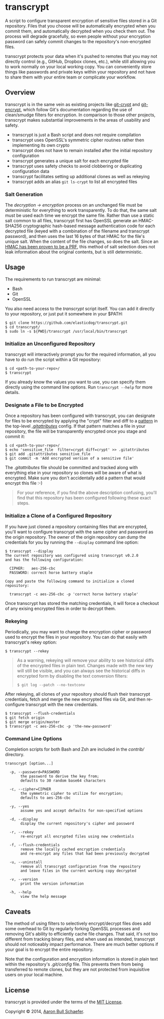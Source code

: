 transcrypt
==========

A script to configure transparent encryption of sensitive files stored in
a Git repository. Files that you choose will be automatically encrypted when
you commit them, and automatically decrypted when you check them out. The
process will degrade gracefully, so even people without your encryption
password can safely commit changes to the repository's non-encrypted files.

transcrypt protects your data when it's pushed to remotes that you may not
directly control (e.g., GitHub, Dropbox clones, etc.), while still allowing
you to work normally on your local working copy. You can conveniently store
things like passwords and private keys within your repository and not have to
share them with your entire team or complicate your workflow.

Overview
--------

transcrypt is in the same vein as existing projects like
[git-crypt](https://github.com/AGWA/git-crypt) and
[git-encrypt](https://github.com/shadowhand/git-encrypt), which follow Git's
documentation regarding the use of clean/smudge filters for encryption.
In comparison to those other projects, transcrypt makes substantial
improvements in the areas of usability and safety.

* transcrypt is just a Bash script and does not require compilation
* transcrypt uses OpenSSL's symmetric cipher routines rather then implementing its own crypto
* transcrypt does not have to remain installed after the initial repository configuration
* transcrypt generates a unique salt for each encrypted file
* transcrypt uses safety checks to avoid clobbering or duplicating configuration data
* transcrypt facilitates setting up additional clones as well as rekeying
* transcrypt adds an alias `git ls-crypt` to list all encrypted files

### Salt Generation

The _decryption -> encryption_ process on an unchanged file must be
deterministic for everything to work transparently. To do that, the same salt
must be used each time we encrypt the same file. Rather than use a static salt
common to all files, transcrypt first has OpenSSL generate an HMAC-SHA256
cryptographic hash-based message authentication code for each decrypted file
(keyed with a combination of the filename and transcrypt password), and then
uses the last 16 bytes of that HMAC for the file's unique salt. When the
content of the file changes, so does the salt. Since an
[HMAC has been proven to be a PRF](http://cseweb.ucsd.edu/~mihir/papers/hmac-new.html),
this method of salt selection does not leak information about the original
contents, but is still deterministic.

Usage
-----

The requirements to run transcrypt are minimal:

* Bash
* Git
* OpenSSL

You also need access to the _transcrypt_ script itself. You can add it
directly to your repository, or just put it somewhere in your $PATH:

    $ git clone https://github.com/elasticdog/transcrypt.git
    $ cd transcrypt/
    $ sudo ln -s ${PWD}/transcrypt /usr/local/bin/transcrypt

### Initialize an Unconfigured Repository

transcrypt will interactively prompt you for the required information, all you
have to do run the script within a Git repository:

    $ cd <path-to-your-repo>/
    $ transcrypt

If you already know the values you want to use, you can specify them directly
using the command line options. Run `transcrypt --help` for more details.

### Designate a File to be Encrypted

Once a repository has been configured with transcrypt, you can designate
for files to be encrypted by applying the "crypt" filter and diff to a
[pattern](https://www.kernel.org/pub/software/scm/git/docs/gitignore.html#_pattern_format)
in the top-level _[.gitattributes](http://git-scm.com/docs/gitattributes)_
config. If that pattern matches a file in your repository, the file will
be transparently encrypted once you stage and commit it:

    $ cd <path-to-your-repo>/
    $ echo 'sensitive_file  filter=crypt diff=crypt' >> .gitattributes
    $ git add .gitattributes sensitive_file
    $ git commit -m 'Add encrypted version of a sensitive file'

The _.gitattributes_ file should be committed and tracked along with
everything else in your repository so clones will be aware of what is
encrypted. Make sure you don't accidentally add a pattern that would encrypt
this file :-)

> For your reference, if you find the above description confusing, you'll find
> that this repository has been configured following these exact steps.

### Initialize a Clone of a Configured Repository

If you have just cloned a repository containing files that are encrypted,
you'll want to configure transcrypt with the same cipher and password as the
origin repository. The owner of the origin repository can dump the credentials for you
by running the `--display` command line option:

    $ transcrypt --display
    The current repository was configured using transcrypt v0.2.0
    and has the following configuration:

      CIPHER:   aes-256-cbc
      PASSWORD: correct horse battery staple

    Copy and paste the following command to initialize a cloned repository:

      transcrypt -c aes-256-cbc -p 'correct horse battery staple'

Once transcrypt has stored the matching credentials, it will force a checkout
of any exising encrypted files in order to decrypt them.

### Rekeying

Periodically, you may want to change the encryption cipher or password
used to encrypt the files in your repository. You can do that easily with
transcrypt's rekey option:

    $ transcrypt --rekey

> As a warning, rekeying will remove your ability to see historical diffs
> of the encrypted files in plain text. Changes made with the new key will
> still be visible, and you can always see the historical diffs in
> encrypted form by disabling the text conversion filters:
>
>     $ git log --patch --no-textconv

After rekeying, all clones of your repository should flush their
transcrypt credentials, fetch and merge the new encrypted files via Git,
and then re-configure transcrypt with the new credentials.

    $ transcrypt --flush-credentials
    $ git fetch origin
    $ git merge origin/master
    $ transcrypt -c aes-256-cbc -p 'the-new-password'

### Command Line Options

Completion scripts for both Bash and Zsh are included in the _contrib/_
directory.

    transcrypt [option...]

      -p, --password=PASSWORD
           the password to derive the key from;
           defaults to 30 random base64 characters

      -c, --cipher=CIPHER
           the symmetric cipher to utilize for encryption;
           defaults to aes-256-cbc

      -y, --yes
           assume yes and accept defaults for non-specified options

      -d, --display
           display the current repository's cipher and password

      -r, --rekey
           re-encrypt all encrypted files using new credentials

      -f, --flush-credentials
           remove the locally cached encryption credentials
           and re-encrypt any files that had been previously decrypted

      -u, --uninstall
           remove all transcrypt configuration from the repository
           and leave files in the current working copy decrypted

      -v, --version
           print the version information

      -h, --help
           view the help message

Caveats
-------

The method of using filters to selectively encrypt/decrypt files does add some
overhead to Git by regularly forking OpenSSL processes and removing Git's
ability to efficiently cache file changes. That said, it's not too different
from tracking binary files, and when used as intended, transcrypt should not
noticeably impact performance. There are much better options if your goal is
to encrypt the entire repository.

Note that the configuration and encryption information is stored in plain
text within the repository's _.git/config_ file. This prevents them from
being transferred to remote clones, but they are not protected from
inquisitive users on your local machine.

License
-------

transcrypt is provided under the terms of the
[MIT License](https://en.wikipedia.org/wiki/MIT_License).

Copyright &copy; 2014, [Aaron Bull Schaefer](mailto:aaron@elasticdog.com).
